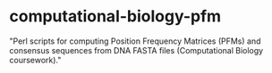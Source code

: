 # computational-biology-pfm
"Perl scripts for computing Position Frequency Matrices (PFMs) and consensus sequences from DNA FASTA files (Computational Biology coursework)."
